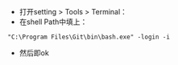 - 打开setting > Tools > Terminal：
- 在shell Path中填上：

```shell
"C:\Program Files\Git\bin\bash.exe" -login -i
```

- 然后即ok